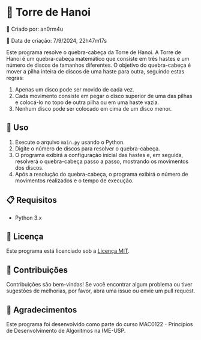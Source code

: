 # 🏰 Torre de Hanoi

👤 Criado por: an0rm4u

📅 Data de criação: 7/9/2024, 22h47m17s


Este programa resolve o quebra-cabeça da Torre de Hanoi. A Torre de Hanoi é um quebra-cabeça matemático que consiste em três hastes e um número de discos de tamanhos diferentes. O objetivo do quebra-cabeça é mover a pilha inteira de discos de uma haste para outra, seguindo estas regras:

1. Apenas um disco pode ser movido de cada vez.
2. Cada movimento consiste em pegar o disco superior de uma das pilhas e colocá-lo no topo de outra pilha ou em uma haste vazia.
3. Nenhum disco pode ser colocado em cima de um disco menor.

## 🚀 Uso

1. Execute o arquivo `main.py` usando o Python.
2. Digite o número de discos para resolver o quebra-cabeça.
3. O programa exibirá a configuração inicial das hastes e, em seguida, resolverá o quebra-cabeça passo a passo, mostrando os movimentos dos discos.
4. Após a resolução do quebra-cabeça, o programa exibirá o número de movimentos realizados e o tempo de execução.

## 📋 Requisitos

- Python 3.x

## 📜 Licença

Este programa está licenciado sob a [Licença MIT](LICENSE).

## 🤝 Contribuições

Contribuições são bem-vindas! Se você encontrar algum problema ou tiver sugestões de melhorias, por favor, abra uma issue ou envie um pull request.

## 🙏 Agradecimentos

Este programa foi desenvolvido como parte do curso MAC0122 - Princípios de Desenvolvimento de Algoritmos na IME-USP.
